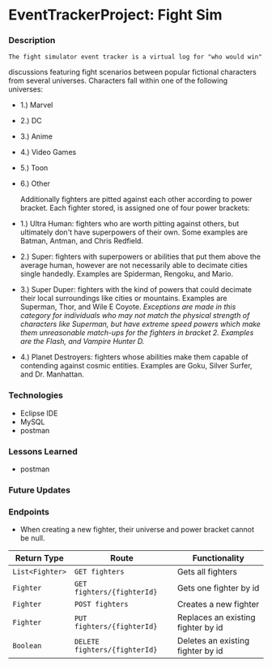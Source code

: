 # EventTrackerProject: Fight Sim

### Description
    The fight simulator event tracker is a virtual log for "who would win"
  discussions featuring fight scenarios between popular fictional characters
  from several universes. Characters fall within one of the following universes:
  - 1.) Marvel
  - 2.) DC
  - 3.) Anime
  - 4.) Video Games
  - 5.) Toon
  - 6.) Other

    Additionally fighters are pitted against each other according to power
  bracket. Each fighter stored, is assigned one of four power brackets:
  - 1.) Ultra Human: fighters who are worth pitting against others, but ultimately
  don't have superpowers of their own. Some examples are Batman, Antman, and Chris
  Redfield.
  - 2.) Super: fighters with superpowers or abilities that put them above the
  average human, however are not necessarily able to decimate cities single
  handedly. Examples are Spiderman, Rengoku, and Mario.
  - 3.) Super Duper: fighters with the kind of powers that could decimate their
  local surroundings like cities or mountains. Examples are Superman, Thor, and
  Wile E Coyote.
    *Exceptions are made in this category for individuals who may
    not match the physical strength of characters like Superman, but have extreme
    speed powers which make them unreasonable match-ups for the fighters in
    bracket 2. Examples are the Flash, and Vampire Hunter D.*
  - 4.) Planet Destroyers: fighters whose abilities make them capable of
  contending against cosmic entities. Examples are Goku, Silver Surfer, and
  Dr. Manhattan.

### Technologies
- Eclipse IDE
- MySQL
- postman

### Lessons Learned
- postman

### Future Updates

### Endpoints
- When creating a new fighter, their universe and power bracket cannot be null.

| Return Type    | Route                       | Functionality                     |
|----------------|-----------------------------|-----------------------------------|
| `List<Fighter>`|`GET fighters`               | Gets all fighters                 |
| `Fighter`      |`GET fighters/{fighterId}`   | Gets one fighter by id            |
| `Fighter`      |`POST fighters`              | Creates a new fighter             |
| `Fighter`      |`PUT fighters/{fighterId}`   | Replaces an existing fighter by id|
| `Boolean`      |`DELETE fighters/{fighterId}`| Deletes an existing fighter by id |
